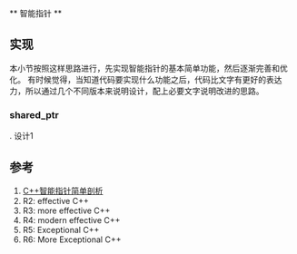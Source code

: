 ** 智能指针 **


## 实现

本小节按照这样思路进行，先实现智能指针的基本简单功能，然后逐渐完善和优化。
有时候觉得，当知道代码要实现什么功能之后，代码比文字有更好的表达力，所以通过几个不同版本来说明设计，配上必要文字说明改进的思路。

### shared_ptr

. 设计1


## 参考
1. [C++智能指针简单剖析](https://www.cnblogs.com/lanxuezaipiao/p/4132096.html)
2. R2: effective C++
3. R3: more effective C++ 
4. R4: modern effective C++
5. R5: Exceptional C++
6. R6: More Exceptional C++


